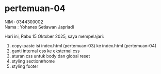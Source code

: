 # pertemuan-04

NIM : 0344300002<br>
Nama : Yohanes Setiawan Japriadi<br>

Hari ini, Rabu 15 Oktober 2025, saya mempelajari:
<ol>
  <li>copy-paste isi index.html (pertemuan-03) ke index.html (pertemuan-04)</li>
  <li>ganti internal css ke eksternal css</li>
  <li>aturan css untuk body dan global reset</li>
  <li>styling section#home</li>
  <li>styling footer</li>
</ol>